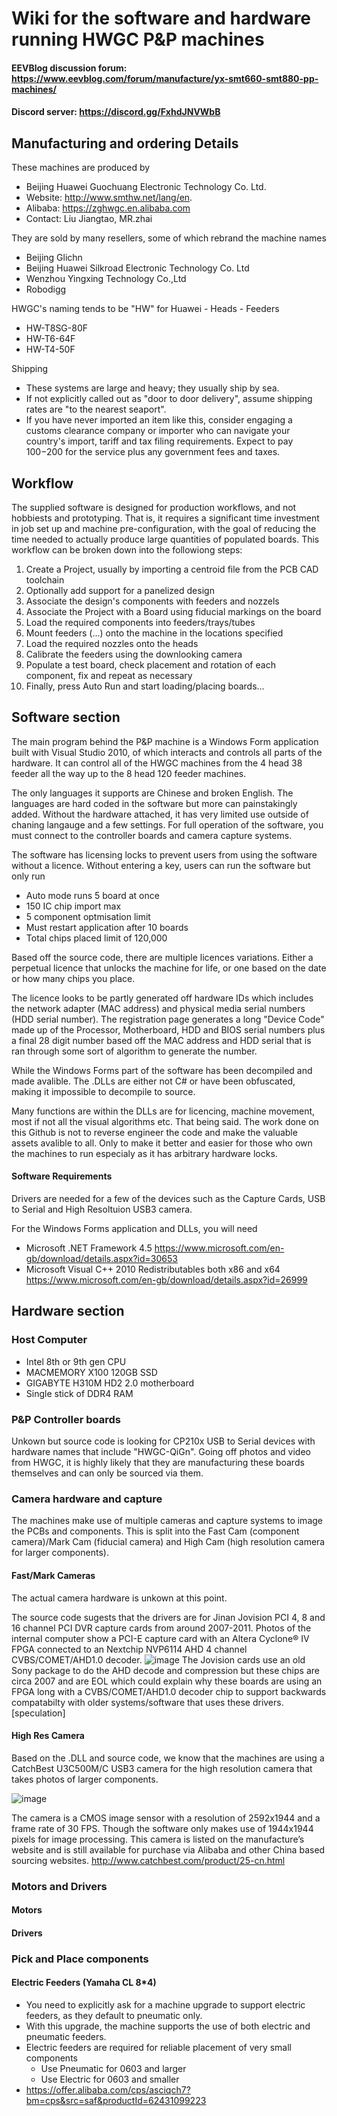 Wiki for the software and hardware running HWGC P&P machines 
======
#### EEVBlog discussion forum: https://www.eevblog.com/forum/manufacture/yx-smt660-smt880-pp-machines/
#### Discord server: https://discord.gg/FxhdJNVWbB

## Manufacturing and ordering Details
These machines are produced by
  * Beijing Huawei Guochuang Electronic Technology Co. Ltd.
  * Website: http://www.smthw.net/lang/en.
  * Alibaba: https://zghwgc.en.alibaba.com
  * Contact: Liu Jiangtao, MR.zhai

They are sold by many resellers, some of which rebrand the machine names
  * Beijing Glichn 
  * Beijing Huawei Silkroad Electronic Technology Co. Ltd
  * Wenzhou Yingxing Technology Co.,Ltd
  * Robodigg

HWGC's naming tends to be "HW" for Huawei - Heads - Feeders
  * HW-T8SG-80F 
  * HW-T6-64F 
  * HW-T4-50F

Shipping
  * These systems are large and heavy; they usually ship by sea.  
  * If not explicitly called out as "door to door delivery", assume shipping rates are "to the nearest seaport".
  * If you have never imported an item like this, consider engaging a customs clearance company or importer who can navigate your country's import, tariff and tax filing requirements.  Expect to pay $100-$200 for the service plus any government fees and taxes.


## Workflow
The supplied software is designed for production workflows, and not hobbiests and prototyping.
That is, it requires a significant time investment in job set up and machine pre-configuration, with the goal of reducing the time needed to actually produce large quantities of populated boards.  This workflow can be broken down into the followiong steps:
  1. Create a Project, usually by importing a centroid file from the PCB CAD toolchain
  2. Optionally add support for a panelized design
  3. Associate the design's components with feeders and nozzels
  4. Associate the Project with a Board using fiducial markings on the board
  5. Load the required components into feeders/trays/tubes
  6. Mount feeders (...) onto the machine in the locations specified
  7. Load the required nozzles onto the heads
  8. Calibrate the feeders using the downlooking camera
  9. Populate a test board, check placement and rotation of each component, fix and repeat as necessary
  10. Finally, press Auto Run and start loading/placing boards...

## Software section
The main program behind the P&P machine is a Windows Form application built with Visual Studio 2010, of which interacts and controls all parts of the hardware. 
It can control all of the HWGC machines from the 4 head 38 feeder all the way up to the 8 head 120 feeder machines. 

The only languages it supports are Chinese and broken English. The languages are hard coded in the software but more can painstakingly added.
Without the hardware attached, it has very limited use outside of chaning langauge and a few settings. For full operation of the software, you must connect to the controller boards and camera capture systems.

The software has licensing locks to prevent users from using the software without a licence. Without entering a key, users can run the software but only run
* Auto mode runs 5 board at once
* 150 IC chip import max
* 5 component optmisation limit
* Must restart application after 10 boards
* Total chips placed limit of 120,000

Based off the source code, there are multiple licences variations.
Either a perpetual licence that unlocks the machine for life, or one based on the date or how many chips you place.

The licence looks to be partly generated off hardware IDs which includes the network adapter (MAC address) and physical media serial numbers (HDD serial number). 
The registration page generates a long "Device Code" made up of the Processor, Motherboard, HDD and BIOS serial numbers plus a final 28 digit number based off the MAC address and HDD serial that is ran through some sort of algorithm to generate the number.

While the Windows Forms part of the software has been decompiled and made avalible. 
The .DLLs are either not C# or have been obfuscated, making it impossible to decompile to source. 

Many functions are within the DLLs are for licencing, machine movement, most if not all the visual algorithms etc.
That being said. The work done on this Github is not to reverse engineer the code and make the valuable assets avalible to all.
Only to make it better and easier for those who own the machines to run especialy as it has arbitrary hardware locks.

#### Software Requirements
Drivers are needed for a few of the devices such as the Capture Cards, USB to Serial and High Resoltuion USB3 camera.

For the Windows Forms application and DLLs, you will need 
* Microsoft .NET Framework 4.5 https://www.microsoft.com/en-gb/download/details.aspx?id=30653
* Microsoft Visual C++ 2010 Redistributables both x86 and x64 https://www.microsoft.com/en-gb/download/details.aspx?id=26999



## Hardware section

### Host Computer
* Intel 8th or 9th gen CPU
* MACMEMORY X100 120GB SSD
* GIGABYTE H310M HD2 2.0 motherboard
* Single stick of DDR4 RAM

### P&P Controller boards
Unkown but source code is looking for CP210x USB to Serial devices with hardware names that include "HWGC-QiGn".
Going off photos and video from HWGC, it is highly likely that they are manufacturing these boards themselves and can only be sourced via them.



### Camera hardware and capture
The machines make use of multiple cameras and capture systems to image the PCBs and components. 
This is split into the Fast Cam (component camera)/Mark Cam (fiducial camera) and High Cam (high resolution camera for larger components). 

#### Fast/Mark Cameras
The actual camera hardware is unkown at this point. 

The source code sugests that the drivers are for Jinan Jovision PCI 4, 8 and 16 channel PCI DVR capture cards from around 2007-2011.
Photos of the internal computer show a PCI-E capture card with an Altera Cyclone® IV FPGA connected to an Nextchip NVP6114 AHD 4 channel CVBS/COMET/AHD1.0 decoder. 
![image](https://user-images.githubusercontent.com/1049919/145662007-01de9c46-d295-4b6e-b3b4-07f50477d83f.png)
The Jovision cards use an old Sony package to do the AHD decode and compression but these chips are circa 2007 and are EOL which could explain why these boards are using an FPGA long with a CVBS/COMET/AHD1.0 decoder chip to support backwards compatabilty with older systems/software that uses these drivers. [speculation]



#### High Res Camera
Based on the .DLL and source code, we know that the machines are using a CatchBest U3C500M/C USB3 camera for the high resolution camera that takes photos of larger components. 

![image](https://user-images.githubusercontent.com/1049919/145662245-619da54c-31f3-494f-a747-542d75115bed.png)


The camera is a CMOS image sensor with a resolution of 2592x1944 and a frame rate of 30 FPS. Though the software only makes use of 1944x1944 pixels for image processing.
This camera is listed on the manufacture’s website and is still available for purchase via Alibaba and other China based sourcing websites.
http://www.catchbest.com/product/25-cn.html


### Motors and Drivers

#### Motors

#### Drivers

### Pick and Place components


#### Electric Feeders (Yamaha CL 8*4)
  * You need to explicitly ask for a machine upgrade to support electric feeders, as they default to pneumatic only.
  * With this upgrade, the machine supports the use of both electric and pneumatic feeders.
  * Electric feeders are required for reliable placement of very small components 
    * Use Pneumatic for 0603 and larger
    * Use Electric for 0603 and smaller
  * https://offer.alibaba.com/cps/asciqch7?bm=cps&src=saf&productId=62431099223










